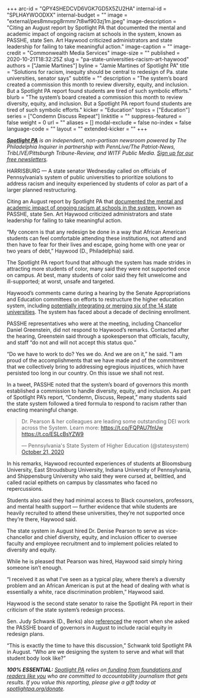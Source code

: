 +++
arc-id = "QPY4SHEDCVD6VGK7GD5X5ZU2HA"
internal-id = "SPLHAYWOODXX"
internal-budget = ""
image = "external/pes8mnvpg8rmmr7t8wf903zj1m.jpeg"
image-description = "Citing an August report by Spotlight PA that documented the mental and academic impact of ongoing racism at schools in the system, known as PASSHE, state Sen. Art Haywood criticized administrators and state leadership for failing to take meaningful action."
image-caption = ""
image-credit = "Commonwealth Media Services"
image-size = ""
published = 2020-10-21T18:32:25Z
slug = "pa-state-universities-racism-art-haywood"
authors = ["Jamie Martines"]
byline = "Jamie Martines of Spotlight PA"
title = "Solutions for racism, inequity should be central to redesign of Pa. state universities, senator says"
subtitle = ""
description = "The system’s board created a commission this month to review diversity, equity, and inclusion. But a Spotlight PA report found students are tired of such symbolic efforts."
blurb = "The system’s board created a commission this month to review diversity, equity, and inclusion. But a Spotlight PA report found students are tired of such symbolic efforts."
kicker = "Education"
topics = ["Education"]
series = ["Condemn Discuss Repeat"]
linktitle = ""
suppress-featured = false
weight = 0
url = ""
aliases = []
modal-exclude = false
no-index = false
language-code = ""
layout = ""
extended-kicker = ""
+++

<a href="https://lesspage.com/"><i><b>Spotlight PA</b></i></a><i> is an independent, non-partisan newsroom powered by The Philadelphia Inquirer in partnership with PennLive/The Patriot-News, TribLIVE/Pittsburgh Tribune-Review, and WITF Public Media. </i><a href="https://lesspage.com/newsletters"><i>Sign up for our free newsletters</i></a><i>.</i>

HARRISBURG — A state senator Wednesday called on officials of Pennsylvania’s system of public universities to prioritize solutions to address racism and inequity experienced by students of color as part of a larger planned restructuring.

Citing an August report by Spotlight PA that <a href="https://lesspage.com/news/2020/08/pennsylvania-public-universities-colleges-campus-racism/">documented the mental and academic impact of ongoing racism at schools in the system</a>, known as PASSHE, state Sen. Art Haywood criticized administrators and state leadership for failing to take meaningful action.

“My concern is that any redesign be done in a way that African American students can feel comfortable attending these institutions, not attend and then have to fear for their lives and escape, going home with one year or two years of debt,” Haywood (D., Philadelphia) said.

<script src="https://lesspage.com/embed.js" async></script><div data-spl-embed-version="1" data-spl-src="https://lesspage.com/embeds/newsletter/"></div>

The Spotlight PA report found that although the system has made strides in attracting more students of color, many said they were not supported once on campus. At best, many students of color said they felt unwelcome and ill-supported; at worst, unsafe and targeted.

Haywood’s comments came during a hearing by the Senate Appropriations and Education committees on efforts to restructure the higher education system, including <a href="https://triblive.com/news/pennsylvania/officials-at-pennsylvania-state-universities-move-forward-with-merger-study-as-iup-aims-at-its-own-restructuring-plan/">potentially integrating or merging six of the 14 state universities</a>. The system has faced about a decade of declining enrollment.

PASSHE representatives who were at the meeting, including Chancellor Daniel Greenstein, did not respond to Haywood’s remarks. Contacted after the hearing, Greenstein said through a spokesperson that officials, faculty, and staff “do not and will not accept this status quo.”

“Do we have to work to do? Yes we do. And we are on it,” he said. "I am proud of the accomplishments that we have made and of the commitment that we collectively bring to addressing egregious injustices, which have persisted too long in our country. On this issue we shall not rest.

In a tweet, PASSHE noted that the system’s board of governors this month established a commission to handle diversity, equity, and inclusion. As part of Spotlight PA’s report, “Condemn, Discuss, Repeat,” many students said the state system followed a tired formula to respond to racism rather than enacting meaningful change.

<blockquote class="twitter-tweet"><p lang="en" dir="ltr">Dr. Pearson &amp; her colleagues are leading some outstanding DEI work across the System. Learn more: <a href="https://t.co/FQPAU7fnUw">https://t.co/FQPAU7fnUw</a> <a href="https://t.co/ESLcBsYZW9">https://t.co/ESLcBsYZW9</a></p>&mdash; Pennsylvania&#39;s State System of Higher Education (@statesystem) <a href="https://twitter.com/statesystem/status/1318949493388304385?ref_src=twsrc%5Etfw">October 21, 2020</a></blockquote>
<script async src="https://platform.twitter.com/widgets.js" charset="utf-8"></script>


In his remarks, Haywood recounted experiences of students at Bloomsburg University, East Stroudsburg University, Indiana University of Pennsylvania, and Shippensburg University who said they were cursed at, belittled, and called racial epithets on campus by classmates who faced no repercussions.

Students also said they had minimal access to Black counselors, professors, and mental health support — further evidence that while students are heavily recruited to attend these universities, they’re not supported once they’re there, Haywood said.

The state system in August hired Dr. Denise Pearson to serve as vice-chancellor and chief diversity, equity, and inclusion officer to oversee faculty and employee recruitment and to implement policies related to diversity and equity.

While he is pleased that Pearson was hired, Haywood said simply hiring someone isn’t enough.

<script src="https://lesspage.com/embed.js" async></script><div data-spl-embed-version="1" data-spl-src="https://lesspage.com/embeds/donate/?teaser_text=Spotlight%20PA%20provides%20essential%2C%20public-service%20journalism%20thanks%20to%20readers%20like%20you.%20Help%20us%20continue%20that%20work."></div>

“I received it as what I’ve seen as a typical play, where there’s a diversity problem and an African American is put at the head of dealing with what is essentially a white, race discrimination problem,” Haywood said.

Haywood is the second state senator to raise the Spotlight PA report in their criticism of the state system’s redesign process.

Sen. Judy Schwank (D., Berks) also <a href="https://lesspage.com/news/2020/08/pa-campus-racism-state-system-judy-schwank-passhe/">referenced</a> the report when she asked the PASSHE board of governors in August to include racial equity in redesign plans.

“This is exactly the time to have this discussion,” Schwank told Spotlight PA in August. “Who are we designing the system to serve and what will that student body look like?”

<i><b>100% ESSENTIAL:</b></i><i> </i><a href="https://lesspage.com/"><i>Spotlight PA</i></a><i> relies on</i><a href="https://lesspage.com/support"><i> funding from foundations and readers like you</i></a><i> who are committed to accountability journalism that gets results. If you value this reporting, please give a gift today at </i><a href="http://spotlightpa.org/donate"><i>spotlightpa.org/donate</i></a><i>.</i>
